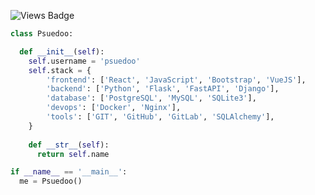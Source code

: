 ![Views Badge](https://hits.seeyoufarm.com/api/count/incr/badge.svg?url=https%3A%2F%2Fgithub.com%2F{psuedoo}1212%2Fhit-counter)

```py
class Psuedoo:

  def __init__(self):
    self.username = 'psuedoo'
    self.stack = {
        'frontend': ['React', 'JavaScript', 'Bootstrap', 'VueJS'],
        'backend': ['Python', 'Flask', 'FastAPI', 'Django'],
        'database': ['PostgreSQL', 'MySQL', 'SQLite3'],
        'devops': ['Docker', 'Nginx'],
        'tools': ['GIT', 'GitHub', 'GitLab', 'SQLAlchemy'],
    }
    
    def __str__(self):
      return self.name

if __name__ == '__main__':
  me = Psuedoo()
```
